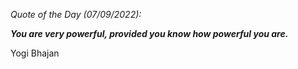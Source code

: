 *Quote of the Day (07/09/2022):*

_**You are very powerful, provided you know how powerful you are.**_

Yogi Bhajan